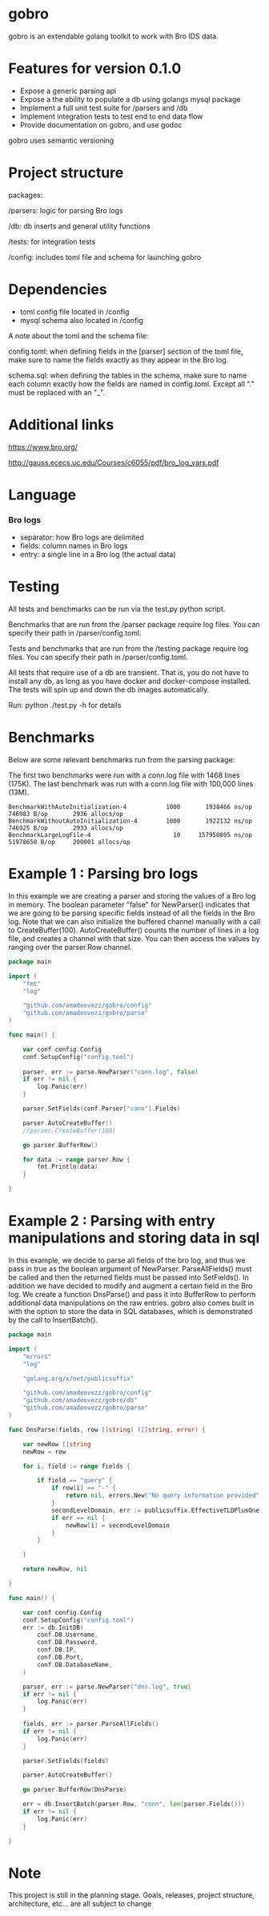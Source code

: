 # gobro

gobro is an extendable golang toolkit to work with Bro IDS data.

# Features for version 0.1.0

* Expose a generic parsing api 
* Expose a the ability to populate a db using golangs mysql package
* Implement a full unit test suite for /parsers and /db 
* Implement integration tests to test end to end data flow
* Provide documentation on gobro, and use godoc

gobro uses semantic versioning 

# Project structure 

packages:

/parsers: logic for parsing Bro logs 

/db: db inserts and general utility functions 

/tests: for integration tests 

/config: includes toml file and schema for launching gobro

# Dependencies

* toml config file located in /config
* mysql schema also located in /config

A note about the toml and the schema file:

config.toml: when defining fields in the [parser] section of the
toml file, make sure to name the fields exactly as they appear 
in the Bro log. 

schema.sql: when defining the tables in the schema, make
sure to name each column exactly how the fields are named
in config.toml. Except all "." must be replaced with an "_". 

# Additional links

https://www.bro.org/

http://gauss.ececs.uc.edu/Courses/c6055/pdf/bro_log_vars.pdf

# Language

### Bro logs

* separator: how Bro logs are delimited
* fields: column names in Bro logs
* entry: a single line in a Bro log (the actual data)

# Testing 

All tests and benchmarks can be run via the test.py python script.

Benchmarks that are run from the /parser package require log files. You
can specify their path in /parser/config.toml.

Tests and benchmarks that are run from the /testing package require log files.
You can specify their path in /parser/config.toml.

All tests that require use of a db are transient.
That is, you do not have to install any db, as long as you have docker and 
docker-compose installed. The tests will spin up and down the db images automatically.

Run: python ./test.py -h for details

# Benchmarks

Below are some relevant benchmarks run from the parsing package:

The first two benchmarks were run with a conn.log file with 1468 lines (175K).
The last benchmark was run with a conn.log file with 100,000 lines (13M).

```
BenchmarkWithAutoInitialization-4      	    1000	   1938466 ns/op	  746983 B/op	    2936 allocs/op
BenchmarkWithoutAutoInitialization-4   	    1000	   1922132 ns/op	  746925 B/op	    2933 allocs/op
BenchmarkLargeLogFile-4                	      10	 157950895 ns/op	51978650 B/op	  200001 allocs/op
```

# Example 1 : Parsing bro logs

In this example we are creating a parser and storing the values of a 
Bro log in memory. The boolean parameter "false" for NewParser() indicates 
that we are going to be parsing specific fields instead of all the fields
in the Bro log. Note that we can also initialize the buffered channel
manually with a call to CreateBuffer(100). AutoCreateBuffer() counts the number
of lines in a log file, and creates a channel with that size. 
You can then access the values by ranging over the parser.Row
channel.


```go
package main

import (
	"fmt"
	"log"

	"github.com/amadeovezz/gobro/config"
	"github.com/amadeovezz/gobro/parse"
)

func main() {

	var conf config.Config
	conf.SetupConfig("config.toml")
	
	parser, err := parse.NewParser("conn.log", false)
	if err != nil {
		log.Panic(err)
	}

	parser.SetFields(conf.Parser["conn"].Fields)

	parser.AutoCreateBuffer()
	//parser.CreateBuffer(100)

	go parser.BufferRow()

	for data := range parser.Row {
		fmt.Println(data)
	}

}
```

# Example 2 : Parsing with entry manipulations and storing data in sql

In this example, we decide to parse all fields of the bro log, and thus we pass 
in true as the boolean argument of NewParser. 
ParseAllFields() must be called and then the returned fields must
be passed into SetFields(). In addition we have 
decided to modify and augment a certain field in the Bro log. 
We create a function DnsParse() and pass it into BufferRow to 
perform additional data manipulations on the raw entries. gobro 
also comes built in with the option to store the data in SQL databases, which
is demonstrated by the call to InsertBatch().

```go
package main

import (
	"errors"
	"log"

	"golang.org/x/net/publicsuffix"

	"github.com/amadeovezz/gobro/config"
	"github.com/amadeovezz/gobro/db"
	"github.com/amadeovezz/gobro/parse"
)

func DnsParse(fields, row []string) ([]string, error) {

	var newRow []string
	newRow = row

	for i, field := range fields {

		if field == "query" {
			if row[i] == "-" {
				return nil, errors.New("No query information provided")
			}
			secondLevelDomain, err := publicsuffix.EffectiveTLDPlusOne(newRow[i])
			if err == nil {
				newRow[i] = secondLevelDomain
			}
		}

	}

	return newRow, nil

}

func main() {

	var conf config.Config
	conf.SetupConfig("config.toml")
	err := db.InitDB(
		conf.DB.Username,
		conf.DB.Password,
		conf.DB.IP,
		conf.DB.Port,
		conf.DB.DatabaseName,
	)

	parser, err := parse.NewParser("dns.log", true)
	if err != nil {
		log.Panic(err)
	}
	
	fields, err := parser.ParseAllFields()
	if err != nil {
		log.Panic(err)
	}

	parser.SetFields(fields)

	parser.AutoCreateBuffer()

	go parser.BufferRow(DnsParse)

	err = db.InsertBatch(parser.Row, "conn", len(parser.Fields()))
	if err != nil {
		log.Panic(err)
	}

}
```


# Note

This project is still in the planning stage. Goals, releases, project structure, architecture, etc... are all subject to change
